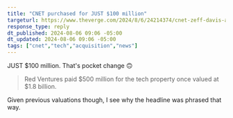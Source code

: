 ```yaml
---
title: "CNET purchased for JUST $100 million"
targeturl: https://www.theverge.com/2024/8/6/24214374/cnet-zeff-davis-acquisition-digital-media-100-million
response_type: reply
dt_published: 2024-08-06 09:06 -05:00
dt_updated: 2024-08-06 09:06 -05:00
tags: ["cnet","tech","acquisition","news"]
---
```


JUST $100 million. That's pocket change :upside_down_face:

> Red Ventures paid $500 million for the tech property once valued at $1.8 billion.

Given previous valuations though, I see why the headline was phrased that way.
